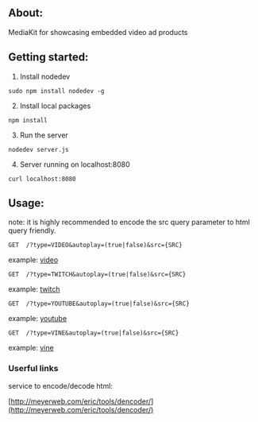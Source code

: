 ## About:

MediaKit for showcasing	
 embedded video ad products


## Getting started:

1. Install nodedev
```
sudo npm install nodedev -g
```

2. Install local packages
```
npm install
```

3. Run the server
```
nodedev server.js
```

4. Server running on localhost:8080
```
curl localhost:8080
```


## Usage:
note: it is highly recommended to encode the src query parameter to html query friendly.

```
GET  /?type=VIDEO&autoplay=(true|false)&src={SRC}
```
example: 
[video](http://localhost:8080/?type=VIDEO&src=http%3A%2F%2Flocalhost%3A8080%2Fjade%3Fautoplay%3Dfalse%26tag%3Dhttps%3A%2F%2Fsvastx.moatads.com%2Fbuzzstartervpaid67711111384%2FBuzzstarter128413474.xml%26poster%3Dhttps%3A%2F%2Fda2hw5uyqeo5b.cloudfront.net%2Fold-spice-sweat-defense-thumb.png)

```
GET  /?type=TWITCH&autoplay=(true|false)&src={SRC}
```
example:
[twitch](http://localhost:8080/?type=TWITCH&src=https://www.twitch.tv/monstercat/embed)

```
GET  /?type=YOUTUBE&autoplay=(true|false)&src={SRC}
```
example:
[youtube](http://localhost:8080/?type=YOUTUBE&src=http%3A%2F%2Fwww.youtube.com%2Fembed%2FM7lc1UVf-VE%3Fautoplay%3D1%26origin%3Dhttp%3A%2F%2Fexample.com%26controls%3D0)


```
GET  /?type=VINE&autoplay=(true|false)&src={SRC}
```
example:
[vine](http://localhost:8080/?type=VINE&src=https://vine.co/v/ibAU6OH2I0K/embed/simple)



### Userful links 

service to encode/decode html:

[http://meyerweb.com/eric/tools/dencoder/](http://meyerweb.com/eric/tools/dencoder/)

